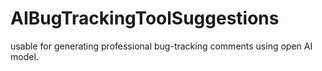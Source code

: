 # AIBugTrackingToolSuggestions
usable for generating professional bug-tracking comments using open AI model.
